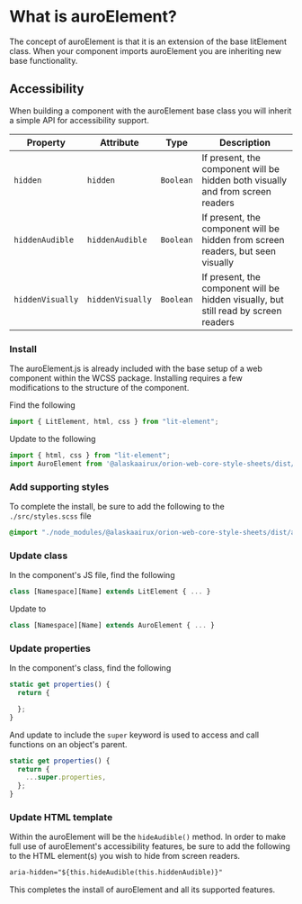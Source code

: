 # What is auroElement?

The concept of auroElement is that it is an extension of the base litElement class. When your component imports auroElement you are inheriting new base functionality.

## Accessibility

When building a component with the auroElement base class you will inherit a simple API for accessibility support.

| Property         | Attribute        | Type      | Description                                      |
|------------------|------------------|-----------|--------------------------------------------------|
| `hidden`         | `hidden`         | `Boolean` | If present, the component will be hidden both visually and from screen readers |
| `hiddenAudible`  | `hiddenAudible`  | `Boolean` | If present, the component will be hidden from screen readers, but seen visually |
| `hiddenVisually` | `hiddenVisually` | `Boolean` | If present, the component will be hidden visually, but still read by screen readers |

### Install

The auroElement.js is already included with the base setup of a web component within the WCSS package. Installing requires a few modifications to the structure of the component.

Find the following

```js
import { LitElement, html, css } from "lit-element";
```

Update to the following

```js
import { html, css } from "lit-element";
import AuroElement from '@alaskaairux/orion-web-core-style-sheets/dist/auroElement/auroElement';
```

### Add supporting styles

To complete the install, be sure to add the following to the `./src/styles.scss` file

```scss
@import "./node_modules/@alaskaairux/orion-web-core-style-sheets/dist/auroElement/auroElement";
```

### Update class

In the component's JS file, find the following

```js
class [Namespace][Name] extends LitElement { ... }
```

Update to

```js
class [Namespace][Name] extends AuroElement { ... }
```

### Update properties

In the component's class, find the following

```js
static get properties() {
  return {

  };
}
```

And update to include the `super` keyword is used to access and call functions on an object's parent.

```js
static get properties() {
  return {
    ...super.properties,
  };
}
```

### Update HTML template

Within the auroElement will be the `hideAudible()` method. In order to make full use of auroElement's accessibility features, be sure to add the following to the HTML element(s) you wish to hide from screen readers. 

```html
aria-hidden="${this.hideAudible(this.hiddenAudible)}"
```

This completes the install of auroElement and all its supported features.
